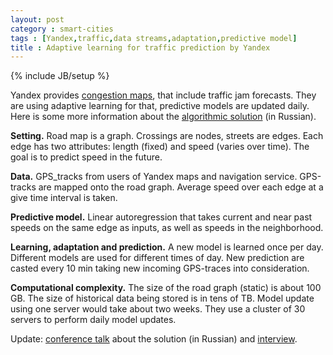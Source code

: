 ```yaml
---
layout: post
category : smart-cities
tags : [Yandex,traffic,data streams,adaptation,predictive model]
title : Adaptive learning for traffic prediction by Yandex
---
```

{% include JB/setup %}

Yandex provides [congestion maps](http://maps.yandex.ru/traffic), that include traffic jam forecasts. They are using adaptive learning for that, predictive models are updated daily. Here is some more information about the [algorithmic solution](http://habrahabr.ru/company/yandex/blog/153631/) (in Russian). 

**Setting.** Road map is a graph. Crossings are nodes, streets are edges. Each edge has two attributes: length (fixed) and speed (varies over time). The goal is to predict speed in the future. 

**Data.** GPS_tracks from users of Yandex maps and navigation service. GPS-tracks are mapped onto the road graph. Average speed over each edge at a give time interval is taken.

**Predictive model.** Linear autoregression that takes current and near past speeds on the same edge as inputs, as well as speeds in the neighborhood. 

**Learning, adaptation and prediction.** A new model is learned once per day. Different models are used for different times of day. New prediction are casted every 10 min taking new incoming GPS-traces into consideration. 

**Computational complexity.** The size of the road graph (static) is about 100 GB. The size of historical data being stored is in tens of TB. Model update using one server would take about two weeks. They use a cluster of 30 servers to perform daily model updates.

Update: [conference talk](http://tech.yandex.ru/events/yac/2012/talks/382/) about the solution (in Russian) and [interview](http://lenta.ru/articles/2012/12/18/yndx/).